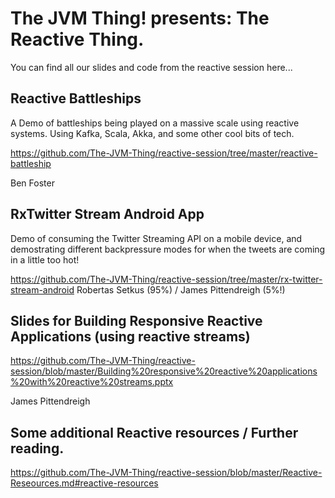 # The JVM Thing! presents: The Reactive Thing.

You can find all our slides and code from the reactive session here...

## Reactive Battleships ## 

A Demo of battleships being played on a massive scale using reactive systems. Using Kafka, Scala, Akka, and some other cool bits of tech.

https://github.com/The-JVM-Thing/reactive-session/tree/master/reactive-battleship

Ben Foster

## RxTwitter Stream Android App ## 

Demo of consuming the Twitter Streaming API on a mobile device, and demostrating different backpressure modes for when the tweets are coming in a little too hot!

https://github.com/The-JVM-Thing/reactive-session/tree/master/rx-twitter-stream-android
Robertas Setkus (95%) / James Pittendreigh (5%!)

## Slides for Building Responsive Reactive Applications (using reactive streams) ##

https://github.com/The-JVM-Thing/reactive-session/blob/master/Building%20responsive%20reactive%20applications%20with%20reactive%20streams.pptx

James Pittendreigh

## Some additional Reactive resources / Further reading. ##
https://github.com/The-JVM-Thing/reactive-session/blob/master/Reactive-Reseources.md#reactive-resources

